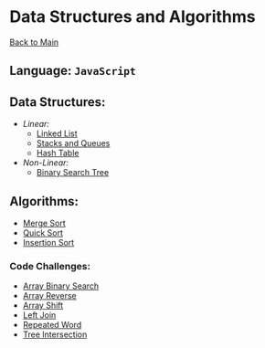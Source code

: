 # Data Structures and Algorithms

[Back to Main](../README.md)

## Language: `JavaScript`

## Data Structures:
- _Linear:_
  - [Linked List](data-structures/linked-list/cf-ll/README.md)
  - [Stacks and Queues](data-structures/stacks-queues/README.md)
  - [Hash Table](data-structures/hash-map/README.md)
- _Non-Linear:_
  - [Binary Search Tree](binary-tree/README.md)

## Algorithms:
- [Merge Sort](mergeSort/BLOG.md)
- [Quick Sort](quickSort/BLOG.md)
- [Insertion Sort](insertionSort/README.md)

### Code Challenges:
- [Array Binary Search](arrayBinarySearch/README.md)
- [Array Reverse](arrayReverse/README.md)
- [Array Shift](arrayShift/README.md)
- [Left Join](leftJoin/README.md)
- [Repeated Word](repeatedWord/README.md)
- [Tree Intersection](treeIntersection/README.md)
